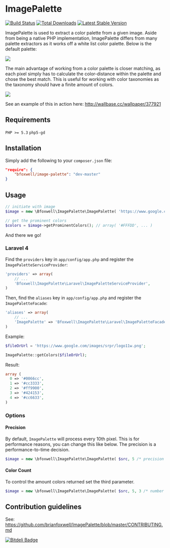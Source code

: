 # ImagePalette
[![Build Status](https://travis-ci.org/brianfoxwell/ImagePalette.png)](https://travis-ci.org/brianfoxwell/ImagePalette)
[![Total Downloads](https://poser.pugx.org/bfoxwell/image-palette/downloads.png)](https://packagist.org/packages/bfoxwell/image-palette)
[![Latest Stable Version](https://poser.pugx.org/bfoxwell/image-palette/v/stable.png)](https://packagist.org/packages/bfoxwell/image-palette)

ImagePalette is used to extract a color palette from a given image. Aside from being a native PHP implementation, ImagePalette differs from many palette extractors as it works off a white list color palette. Below is the default palette:

![](http://i.imgur.com/Rabqkqq.png)

The main advantage of working from a color palette is closer matching, as each pixel simply has to calculate the color-distance within the palette and chose the best match. This is useful for working with color taxonomies as the taxonomy should have a finite amount of colors.

![](http://i.imgur.com/O8fsFWz.png)

See an example of this in action here: http://wallbase.cc/wallpaper/377921

## Requirements
```PHP >= 5.3``` ```php5-gd```

## Installation

Simply add the following to your ```composer.json``` file:

```JSON
"require": {
    "bfoxwell/image-palette": "dev-master"
}
```

## Usage

```PHP
// initiate with image
$image = new \Bfoxwell\ImagePalette\ImagePalette( 'https://www.google.co.uk/images/srpr/logo3w.png' );

// get the prominent colors
$colors = $image->getProminentColors(); // array( '#FFFDD', ... )
```

And there we go!

### Laravel 4

Find the `providers` key in `app/config/app.php` and register the `ImagePaletteServiceProvider`:

```php
'providers' => array(
    // ...
    'Bfoxwell\ImagePalette\Laravel\ImagePaletteServiceProvider',
)
```

Then, find the `aliases` key in `app/config/app.php` and register the `ImagePaletteFacade`:

```php
'aliases' => array(
    // ...
    'ImagePalette' => 'Bfoxwell\ImagePalette\Laravel\ImagePaletteFacade',
)
```

Example:

```php
$fileOrUrl = 'https://www.google.com/images/srpr/logo11w.png';

ImagePalette::getColors($fileOrUrl);
```

Result:
```php
array (
  0 => '#0066cc',
  1 => '#cc3333',
  2 => '#ff9900',
  3 => '#424153',
  4 => '#cc6633',
)
```

### Options

#### Precision

By default, `ImagePalette` will process every 10th pixel. This is for performance reasons, you can change this like below. The precision is a performance-to-time decision.

```PHP
$image = new \bfoxwell\ImagePalette\ImagePalette( $src, 5 /* precision */ );
```

#### Color Count

To control the amount colors returned set the third parameter.

```PHP
$image = new \bfoxwell\ImagePalette\ImagePalette( $src, 5, 3 /* number of colors to return */ );
```

## Contribution guidelines ##

See: https://github.com/brianfoxwell/ImagePalette/blob/master/CONTRIBUTING.md


[![Bitdeli Badge](https://d2weczhvl823v0.cloudfront.net/brianfoxwell/imagepalette/trend.png)](https://bitdeli.com/free "Bitdeli Badge")


